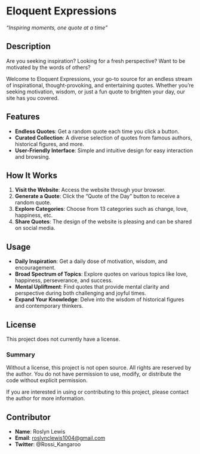 # Eloquent Expressions

*“Inspiring moments, one quote at a time”*

## Description

Are you seeking inspiration? Looking for a fresh perspective? Want to be motivated by the words of others?

Welcome to Eloquent Expressions, your go-to source for an endless stream of inspirational, thought-provoking, and entertaining quotes. Whether you’re seeking motivation, wisdom, or just a fun quote to brighten your day, our site has you covered.

## Features

- **Endless Quotes**: Get a random quote each time you click a button.
- **Curated Collection**: A diverse selection of quotes from famous authors, historical figures, and more.
- **User-Friendly Interface**: Simple and intuitive design for easy interaction and browsing.

## How It Works

1. **Visit the Website**: Access the website through your browser.
2. **Generate a Quote**: Click the “Quote of the Day” button to receive a random quote.
3. **Explore Categories**: Choose from 13 categories such as change, love, happiness, etc.
4. **Share Quotes**: The design of the website is pleasing and can be shared on social media.

## Usage

- **Daily Inspiration**: Get a daily dose of motivation, wisdom, and encouragement.
- **Broad Spectrum of Topics**: Explore quotes on various topics like love, happiness, perseverance, and success.
- **Mental Upliftment**: Find quotes that provide mental clarity and perspective during both challenging and joyful times.
- **Expand Your Knowledge**: Delve into the wisdom of historical figures and contemporary thinkers.

## License

This project does not currently have a license.

### Summary

Without a license, this project is not open source. All rights are reserved by the author. You do not have permission to use, modify, or distribute the code without explicit permission.

If you are interested in using or contributing to this project, please contact the author for more information.

## Contributor

- **Name**: Roslyn Lewis
- **Email**: roslynclewis1004@gmail.com
- **Twitter**: @Rossi_Kangaroo

